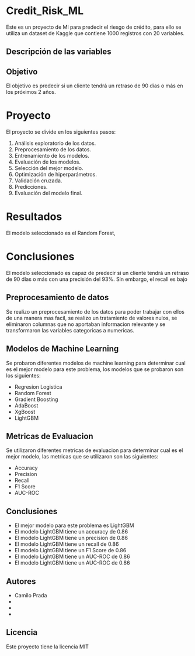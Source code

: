 # Credit_Risk_ML

Este es un proyecto de Ml para predecir el riesgo de crédito, para ello se utiliza un dataset de Kaggle que contiene 1000 registros con 20 variables. 

## Descripción de las variables

## Objetivo
El objetivo es predecir si un cliente tendrá un retraso de 90 días o más en los próximos 2 años.

# Proyecto
El proyecto se divide en los siguientes pasos:
1. Análisis exploratorio de los datos.
2. Preprocesamiento de los datos.
3. Entrenamiento de los modelos.
4. Evaluación de los modelos.
5. Selección del mejor modelo.
6. Optimización de hiperparámetros.
7. Validación cruzada.
8. Predicciones.
9. Evaluación del modelo final.

# Resultados
El modelo seleccionado es el Random Forest, 

# Conclusiones
El modelo seleccionado es capaz de predecir si un cliente tendrá un retraso de 90 días o más con una precisión del 93%. Sin embargo, el recall es bajo


## Preprocesamiento de datos

Se realizo un preprocesamiento de los datos para poder trabajar con ellos de una manera mas facil, se realizo un tratamiento de valores nulos, se eliminaron columnas que no aportaban informacion relevante y se transformaron las variables categoricas a numericas.

## Modelos de Machine Learning

Se probaron diferentes modelos de machine learning para determinar cual es el mejor modelo para este problema, los modelos que se probaron son los siguientes:

- Regresion Logistica
- Random Forest
- Gradient Boosting
- AdaBoost
- XgBoost
- LightGBM

## Metricas de Evaluacion

Se utilizaron diferentes metricas de evaluacion para determinar cual es el mejor modelo, las metricas que se utilizaron son las siguientes:

- Accuracy
- Precision
- Recall
- F1 Score
- AUC-ROC

## Conclusiones

- El mejor modelo para este problema es LightGBM
- El modelo LightGBM tiene un accuracy de 0.86
- El modelo LightGBM tiene un precision de 0.86
- El modelo LightGBM tiene un recall de 0.86
- El modelo LightGBM tiene un F1 Score de 0.86
- El modelo LightGBM tiene un AUC-ROC de 0.86
- El modelo LightGBM tiene un AUC-ROC de 0.86

## Autores

- Camilo Prada
- 
-
-

## Licencia

Este proyecto tiene la licencia MIT